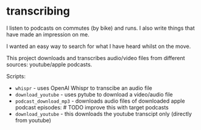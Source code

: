 # transcribing

I listen to podcasts on commutes (by bike) and runs. I also write things that have made an impression on me. 

I wanted an easy way to search for what I have heard whilst on the move. 

This project downloads and transcribes audio/video files from different sources: youtube/apple podcasts. 

Scripts:
- `whispr` - uses OpenAI Whispr to transcibe an audio file 
- `download_youtube` - uses pytube to download a video/audio file
- `podcast_download_mp3` - downloads audio files of downloaded apple podcast episodes: # TODO improve this with target podcasts
- `download_youtube` - this downloads the youtube transcipt only (directly from youtube)



